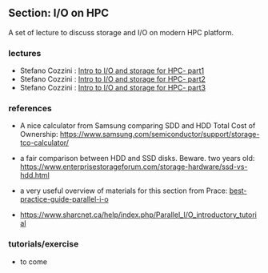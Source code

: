 ## Section: I/O on HPC      

A set of lecture to discuss storage and I/O on modern HPC platform. 


### lectures
 - Stefano Cozzini : [Intro to I/O and storage for HPC- part1](lecture13-Storage-for-HPC-part1.pdf)
 - Stefano Cozzini : [Intro to I/O and storage for HPC- part2](lecture14-Storage-for-HPC-part2.pdf)
 - Stefano Cozzini : [Intro to I/O and storage for HPC- part3](lecture15-Storage-for-HPC-part3.pdf)


### references

 - A nice calculator from Samsung comparing SDD and HDD Total Cost of Ownership: https://www.samsung.com/semiconductor/support/storage-tco-calculator/
 - a fair comparison between HDD and SSD disks. Beware. two years old:  https://www.enterprisestorageforum.com/storage-hardware/ssd-vs-hdd.html

 - a very useful overview of materials for this section from Prace:  [best-practice-guide-parallel-i-o](Best-Practice-Guide_Parallel-IO.pdf)

 - https://www.sharcnet.ca/help/index.php/Parallel_I/O_introductory_tutorial

### tutorials/exercise

 - to come
